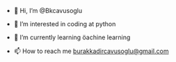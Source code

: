 - 👋 Hi, I’m @Bkcavusoglu
- 👀 I’m interested in coding at python
- 🌱 I’m currently learning öachine learning

- 📫 How to reach me burakkadircavusoglu@gmail.com

<!---
Bkcavusoglu/Bkcavusoglu is a ✨ special ✨ repository because its `README.md` (this file) appears on your GitHub profile.
You can click the Preview link to take a look at your changes.
--->
